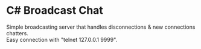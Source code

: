 # C# Broadcast Chat
Simple broadcasting server that handles disconnections & new connections chatters.<br>
Easy connection with "telnet 127.0.0.1 9999".
